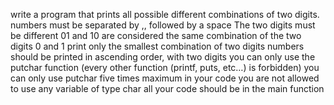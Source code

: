write a program that prints all possible different combinations of two digits. numbers must be separated by ,, followed by a space
The two digits must be different 01 and 10 are considered the same combination of the two digits 0 and 1 print only the smallest combination of two digits numbers should be printed in ascending order, with two digits you can only use the putchar function (every other function (printf, puts, etc…) is forbidden) you can only use putchar five times maximum in your code you are not allowed to use any variable of type char all your code should be in the main function

